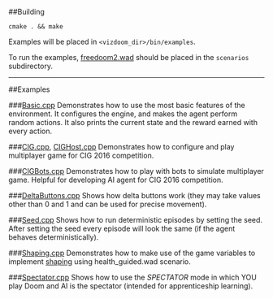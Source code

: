 ##Building
```
cmake . && make
```

Examples will be placed in ``<vizdoom_dir>/bin/examples``.

To run the examples, [freedoom2.wad]( https://freedoom.github.io/download.html) should be placed in the ``scenarios`` subdirectory.

---
##Examples

###[Basic.cpp](https://github.com/mwydmuch/ViZDoom/blob/master/examples/c++/Basic.cpp)
Demonstrates how to use the most basic features of the environment. It configures the engine, and makes the agent perform random actions. It also prints the current state and the reward earned with every action.

###[CIG.cpp](https://github.com/mwydmuch/ViZDoom/blob/master/examples/c++/CIG.cpp), [CIGHost.cpp](https://github.com/mwydmuch/ViZDoom/blob/master/examples/c++/CIGHost.cpp)
Demonstrates how to configure and play multiplayer game for CIG 2016 competition.

###[CIGBots.cpp](https://github.com/mwydmuch/ViZDoom/blob/master/examples/c++/CIGBots.cpp)
Demonstrates how to play with bots to simulate multiplayer game. Helpful for developing AI agent for CIG 2016 competition.

###[DeltaButtons.cpp](https://github.com/mwydmuch/ViZDoom/blob/master/examples/c++/DeltaButtons.cpp)
Shows how delta buttons work (they may take values other than 0 and 1 and can be used for precise movement).

###[Seed.cpp](https://github.com/mwydmuch/ViZDoom/blob/master/examples/c++/Seed.cpp)
Shows how to run deterministic episodes by setting the seed. After setting the seed every episode will look the same (if the agent behaves deterministically).

###[Shaping.cpp](https://github.com/mwydmuch/ViZDoom/blob/master/examples/c++/Shaping.cpp)
Demonstrates how to make use of the game variables to implement [shaping](https://en.wikipedia.org/wiki/Shaping_(psychology)) using health_guided.wad scenario.

###[Spectator.cpp](https://github.com/mwydmuch/ViZDoom/blob/master/examples/c++/Spectator.cpp)
Shows how to use the *SPECTATOR* mode in which YOU play Doom and AI is the spectator (intended for apprenticeship learning).
